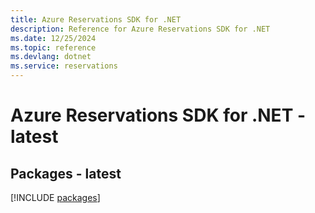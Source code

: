```yaml
---
title: Azure Reservations SDK for .NET
description: Reference for Azure Reservations SDK for .NET
ms.date: 12/25/2024
ms.topic: reference
ms.devlang: dotnet
ms.service: reservations
---
```

# Azure Reservations SDK for .NET - latest
## Packages - latest
[!INCLUDE [packages](reservations-index.md)]